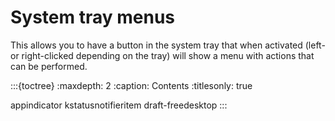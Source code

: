 # System tray menus

This allows you to have a button in the system tray that when activated (left- or right-clicked depending on the tray) will show a menu with actions that can be performed.

:::{toctree}
:maxdepth: 2
:caption: Contents
:titlesonly: true

appindicator
kstatusnotifieritem
draft-freedesktop
:::

